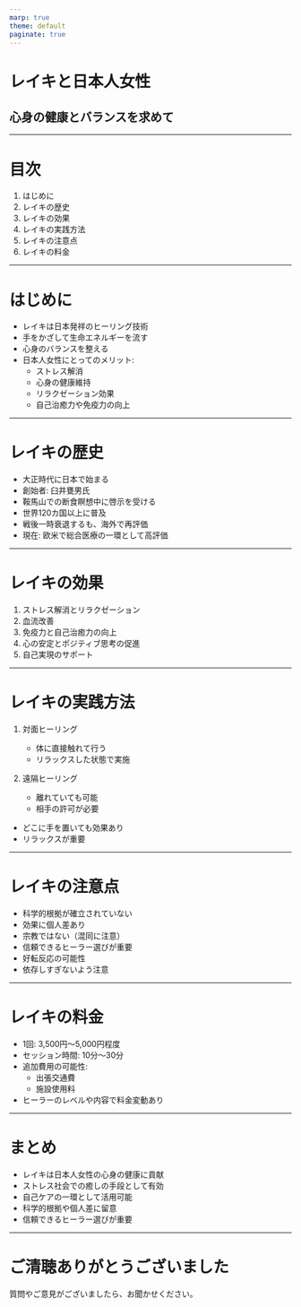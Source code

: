 ```yaml
---
marp: true
theme: default
paginate: true
---
```


# レイキと日本人女性
## 心身の健康とバランスを求めて

---

# 目次

1. はじめに
2. レイキの歴史
3. レイキの効果
4. レイキの実践方法
5. レイキの注意点
6. レイキの料金

---

# はじめに

- レイキは日本発祥のヒーリング技術
- 手をかざして生命エネルギーを流す
- 心身のバランスを整える
- 日本人女性にとってのメリット:
  - ストレス解消
  - 心身の健康維持
  - リラクゼーション効果
  - 自己治癒力や免疫力の向上

---

# レイキの歴史

- 大正時代に日本で始まる
- 創始者: 臼井甕男氏
- 鞍馬山での断食瞑想中に啓示を受ける
- 世界120カ国以上に普及
- 戦後一時衰退するも、海外で再評価
- 現在: 欧米で総合医療の一環として高評価

---

# レイキの効果

1. ストレス解消とリラクゼーション
2. 血流改善
3. 免疫力と自己治癒力の向上
4. 心の安定とポジティブ思考の促進
5. 自己実現のサポート

---

# レイキの実践方法

1. 対面ヒーリング
   - 体に直接触れて行う
   - リラックスした状態で実施

2. 遠隔ヒーリング
   - 離れていても可能
   - 相手の許可が必要

- どこに手を置いても効果あり
- リラックスが重要

---

# レイキの注意点

- 科学的根拠が確立されていない
- 効果に個人差あり
- 宗教ではない（混同に注意）
- 信頼できるヒーラー選びが重要
- 好転反応の可能性
- 依存しすぎないよう注意

---

# レイキの料金

- 1回: 3,500円〜5,000円程度
- セッション時間: 10分〜30分
- 追加費用の可能性:
  - 出張交通費
  - 施設使用料
- ヒーラーのレベルや内容で料金変動あり

---

# まとめ

- レイキは日本人女性の心身の健康に貢献
- ストレス社会での癒しの手段として有効
- 自己ケアの一環として活用可能
- 科学的根拠や個人差に留意
- 信頼できるヒーラー選びが重要

---

# ご清聴ありがとうございました

質問やご意見がございましたら、お聞かせください。